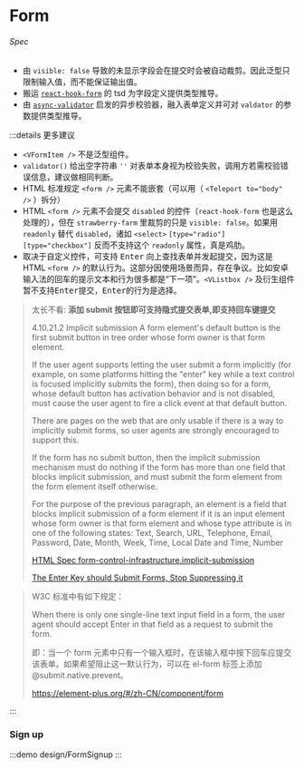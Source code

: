 # Form

###### Spec

- 由 `visible: false` 导致的未显示字段会在提交时会被自动裁剪。因此泛型只限制输入值，而不能保证输出值。
- 搬运 [`react-hook-form`](https://www.npmjs.com/package/react-hook-form) 的 tsd 为字段定义提供类型推导。
- 由 [`async-validator`](https://github.com/yiminghe/async-validator) 启发的异步校验器，融入表单定义并可对 `valdator` 的参数提供类型推导。

:::details 更多建议

- `<VFormItem />` 不是泛型组件。
- `validator()` 给出空字符串 `''` 对表单本身视为校验失败，调用方若需校验错误信息，建议做相同判断。
- HTML 标准规定 `<form />` 元素不能嵌套（可以用（ `<Teleport to="body" />` ）拆分）
- HTML `<form />` 元素不会提交 `disabled` 的控件（`react-hook-form` 也是这么处理的），但在 `strawberry-farm` 里裁剪的只是 `visible: false`。如果用 `readonly` 替代 `disabled`，诸如 `<select>` `[type="radio"]` `[type="checkbox"]` 反而不支持这个 `readonly` 属性，真是鸡肋。
- 取决于自定义控件，可支持 <kbd>Enter</kbd> 向上查找表单并发起提交，因为这是 HTML `<form />` 的默认行为。这部分因使用场景而异，存在争议。比如安卓输入法的回车的提示文本和行为很多都是“下一项”。`<VListbox />` 及衍生组件暂不支持<kbd>Enter</kbd>提交，<kbd>Enter</kbd>的行为是选择。

> 太长不看: **添加 submit 按钮即可支持隐式提交表单,即支持回车键提交**
>
> 4.10.21.2 Implicit submission
> A form element's default button is the first submit button in tree order whose form owner is that form element.
>
> If the user agent supports letting the user submit a form implicitly (for example, on some platforms hitting the "enter" key while a text control is focused implicitly submits the form), then doing so for a form, whose default button has activation behavior and is not disabled, must cause the user agent to fire a click event at that default button.
>
> There are pages on the web that are only usable if there is a way to implicitly submit forms, so user agents are strongly encouraged to support this.
>
> If the form has no submit button, then the implicit submission mechanism must do nothing if the form has more than one field that blocks implicit submission, and must submit the form element from the form element itself otherwise.
>
> For the purpose of the previous paragraph, an element is a field that blocks implicit submission of a form element if it is an input element whose form owner is that form element and whose type attribute is in one of the following states: Text, Search, URL, Telephone, Email, Password, Date, Month, Week, Time, Local Date and Time, Number
>
> [HTML Spec form-control-infrastructure.implicit-submission](https://html.spec.whatwg.org/multipage/form-control-infrastructure.html#implicit-submission)
>
> [The Enter Key should Submit Forms, Stop Suppressing it](https://www.tjvantoll.com/2013/01/01/enter-should-submit-forms-stop-messing-with-that/)

> W3C 标准中有如下规定：
>
> When there is only one single-line text input field in a form, the user agent should accept Enter in that field as a request to submit the form.
>
> 即：当一个 form 元素中只有一个输入框时，在该输入框中按下回车应提交该表单。如果希望阻止这一默认行为，可以在 el-form 标签上添加 @submit.native.prevent。
>
> https://element-plus.org/#/zh-CN/component/form

:::

### Sign up

:::demo design/FormSignup
:::
